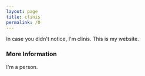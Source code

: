 ```yaml
---
layout: page
title: clinis
permalink: /0
---
```


In case you didn't notice, I'm clinis. This is my website.

### More Information

I'm a person.
